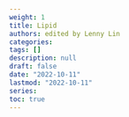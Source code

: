 ```yaml
---
weight: 1
title: Lipid
authors: edited by Lenny Lin
categories: 
tags: []
description: null
draft: false
date: "2022-10-11"
lastmod: "2022-10-11"
series: 
toc: true
---
```


<!--more-->

